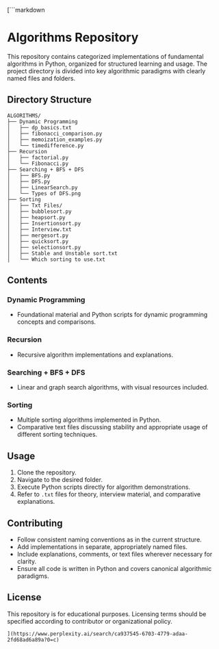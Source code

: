 [```markdown
# Algorithms Repository

This repository contains categorized implementations of fundamental algorithms in Python, organized for structured learning and usage. The project directory is divided into key algorithmic paradigms with clearly named files and folders.

## Directory Structure

```
ALGORITHMS/
├── Dynamic Programming
│   ├── dp_basics.txt
│   ├── fibonacci_comparison.py
│   ├── memoization_examples.py
│   └── timedifference.py
├── Recursion
│   ├── factorial.py
│   └── Fibonacci.py
├── Searching + BFS + DFS
│   ├── BFS.py
│   ├── DFS.py
│   ├── LinearSearch.py
│   └── Types of DFS.png
├── Sorting
│   ├── Txt Files/
│   ├── bubblesort.py
│   ├── heapsort.py
│   ├── Insertionsort.py
│   ├── Interview.txt
│   ├── mergesort.py
│   ├── quicksort.py
│   ├── selectionsort.py
│   ├── Stable and Unstable sort.txt
│   └── Which sorting to use.txt
```

## Contents

### Dynamic Programming
- Foundational material and Python scripts for dynamic programming concepts and comparisons.

### Recursion
- Recursive algorithm implementations and explanations.

### Searching + BFS + DFS
- Linear and graph search algorithms, with visual resources included.

### Sorting
- Multiple sorting algorithms implemented in Python.
- Comparative text files discussing stability and appropriate usage of different sorting techniques.

## Usage

1. Clone the repository.
2. Navigate to the desired folder.
3. Execute Python scripts directly for algorithm demonstrations.
4. Refer to `.txt` files for theory, interview material, and comparative explanations.

## Contributing

- Follow consistent naming conventions as in the current structure.
- Add implementations in separate, appropriately named files.
- Include explanations, comments, or text files wherever necessary for clarity.
- Ensure all code is written in Python and covers canonical algorithmic paradigms.

## License

This repository is for educational purposes. Licensing terms should be specified according to contributor or organizational policy.
```
](https://www.perplexity.ai/search/ca937545-6703-4779-adaa-2fd68ad6a89a?0=c)
